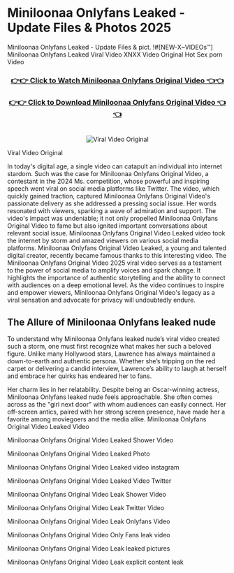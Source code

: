 # Miniloonaa Onlyfans Leaked - Update Files & Photos 2025

Miniloonaa Onlyfans Leaked - Update Files & pict. !#[NEW-X~VIDEOs™] Miniloonaa Onlyfans Leaked Viral Video XNXX Video Original Hot Sex porn Video
<br>
<div align="center">
<h3><a href="https://links2leaks.com?utm_source=miniloonaa&utm_medium=gitlong" rel="nofollow">👉👉 Click to Watch Miniloonaa Onlyfans Original Video 👈👈</a></h3>
<h3><a href="https://links2leaks.com?utm_source=miniloonaa&utm_medium=gitlong" rel="nofollow">👉👉 Click to Download Miniloonaa Onlyfans Original Video 👈👈</a></h3>
<br>
<a href="https://links2leaks.com?utm_source=miniloonaa&utm_medium=gitlong" rel="nofollow"><img src="https://i.ibb.co/Gkj2r4b/banner.png" alt="Viral Video Original" style="max-width: 100%; display: inline-block;" data-target="animated-image.originalImage"></a>
</div>

Viral Video Original

In today's digital age, a single video can catapult an individual into internet stardom. Such was the case for Miniloonaa Onlyfans Original Video, a contestant in the 2024 Ms. competition, whose powerful and inspiring speech went viral on social media platforms like Twitter.
The video, which quickly gained traction, captured Miniloonaa Onlyfans Original Video's passionate delivery as she addressed a pressing social issue. Her words resonated with viewers, sparking a wave of admiration and support. The video's impact was undeniable; it not only propelled Miniloonaa Onlyfans Original Video to fame but also ignited important conversations about relevant social issue.
Miniloonaa Onlyfans Original Video Leaked video took the internet by storm and amazed viewers on various social media platforms. Miniloonaa Onlyfans Original Video Leaked, a young and talented digital creator, recently became famous thanks to this interesting video.
The Miniloonaa Onlyfans Original Video 2025 viral video serves as a testament to the power of social media to amplify voices and spark change. It highlights the importance of authentic storytelling and the ability to connect with audiences on a deep emotional level. As the video continues to inspire and empower viewers, Miniloonaa Onlyfans Original Video's legacy as a viral sensation and advocate for privacy will undoubtedly endure.

<h2>The Allure of Miniloonaa Onlyfans leaked nude</h2>


To understand why Miniloonaa Onlyfans leaked nude’s viral video created such a storm, one must first recognize what makes her such a beloved figure. Unlike many Hollywood stars, Lawrence has always maintained a down-to-earth and authentic persona. Whether she’s tripping on the red carpet or delivering a candid interview, Lawrence’s ability to laugh at herself and embrace her quirks has endeared her to fans.

Her charm lies in her relatability. Despite being an Oscar-winning actress, Miniloonaa Onlyfans leaked nude feels approachable. She often comes across as the "girl next door" with whom audiences can easily connect. Her off-screen antics, paired with her strong screen presence, have made her a favorite among moviegoers and the media alike.
Miniloonaa Onlyfans Original Video Leaked Video

Miniloonaa Onlyfans Original Video Leaked Shower Video

Miniloonaa Onlyfans Original Video Leaked Photo

Miniloonaa Onlyfans Original Video Leaked video instagram

Miniloonaa Onlyfans Original Video Leaked Video Twitter

Miniloonaa Onlyfans Original Video Leak Shower Video

Miniloonaa Onlyfans Original Video Leak Twitter Video

Miniloonaa Onlyfans Original Video Leak Onlyfans Video

Miniloonaa Onlyfans Original Video Only Fans leak video

Miniloonaa Onlyfans Original Video Leak leaked pictures

Miniloonaa Onlyfans Original Video Leak explicit content leak